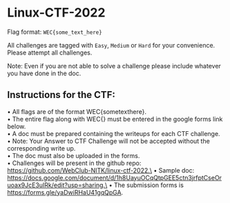 # Linux-CTF-2022
 Flag format: `WEC{some_text_here}`

All challenges are tagged with `Easy`, `Medium` or `Hard` for your convenience. Please attempt all challenges. 

Note: Even if you are not able to solve a challenge please include whatever you have done in the doc.

## Instructions for the CTF:
• All flags are of the format WEC{sometexthere}.\
• The entire flag along with WEC{} must be entered in the google forms link below.\
• A doc must be prepared containing the writeups for each CTF challenge.\
• Note: Your Answer to CTF Challenge will not be accepted without the corresponding write up.\
• The doc must also be uploaded in the forms.\
• Challenges will be present in the github repo: https://github.com/WebClub-NITK/linux-ctf-2022.\
• Sample doc: https://docs.google.com/document/d/1h8UayuOCqQtpGEE5ctn3jrfptCseOruoax9JcE3uIRk/edit?usp=sharing.\
• The submission forms is https://forms.gle/yaDwiRHaU41gqQpGA. 
